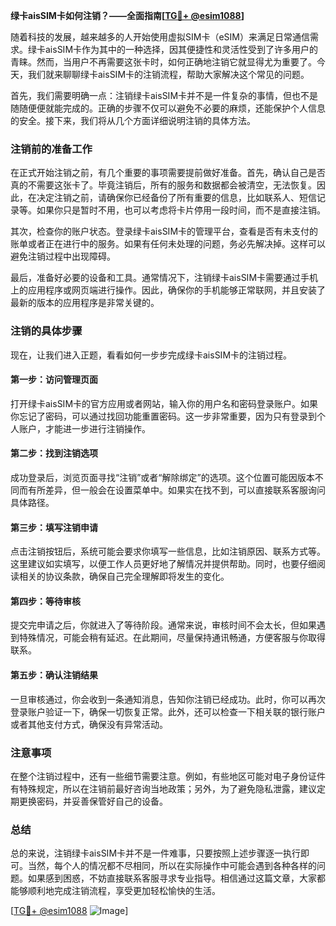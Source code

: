 **绿卡aisSIM卡如何注销？——全面指南[[TG💪+ @esim1088](https://t.me/s/esim1088)]**

随着科技的发展，越来越多的人开始使用虚拟SIM卡（eSIM）来满足日常通信需求。绿卡aisSIM卡作为其中的一种选择，因其便捷性和灵活性受到了许多用户的青睐。然而，当用户不再需要这张卡时，如何正确地注销它就显得尤为重要了。今天，我们就来聊聊绿卡aisSIM卡的注销流程，帮助大家解决这个常见的问题。

首先，我们需要明确一点：注销绿卡aisSIM卡并不是一件复杂的事情，但也不是随随便便就能完成的。正确的步骤不仅可以避免不必要的麻烦，还能保护个人信息的安全。接下来，我们将从几个方面详细说明注销的具体方法。

### 注销前的准备工作

在正式开始注销之前，有几个重要的事项需要提前做好准备。首先，确认自己是否真的不需要这张卡了。毕竟注销后，所有的服务和数据都会被清空，无法恢复。因此，在决定注销之前，请确保你已经备份了所有重要的信息，比如联系人、短信记录等。如果你只是暂时不用，也可以考虑将卡片停用一段时间，而不是直接注销。

其次，检查你的账户状态。登录绿卡aisSIM卡的管理平台，查看是否有未支付的账单或者正在进行中的服务。如果有任何未处理的问题，务必先解决掉。这样可以避免注销过程中出现障碍。

最后，准备好必要的设备和工具。通常情况下，注销绿卡aisSIM卡需要通过手机上的应用程序或网页端进行操作。因此，确保你的手机能够正常联网，并且安装了最新的版本的应用程序是非常关键的。

### 注销的具体步骤

现在，让我们进入正题，看看如何一步步完成绿卡aisSIM卡的注销过程。

#### 第一步：访问管理页面

打开绿卡aisSIM卡的官方应用或者网站，输入你的用户名和密码登录账户。如果你忘记了密码，可以通过找回功能重置密码。这一步非常重要，因为只有登录到个人账户，才能进一步进行注销操作。

#### 第二步：找到注销选项

成功登录后，浏览页面寻找“注销”或者“解除绑定”的选项。这个位置可能因版本不同而有所差异，但一般会在设置菜单中。如果实在找不到，可以直接联系客服询问具体路径。

#### 第三步：填写注销申请

点击注销按钮后，系统可能会要求你填写一些信息，比如注销原因、联系方式等。这里建议如实填写，以便工作人员更好地了解情况并提供帮助。同时，也要仔细阅读相关的协议条款，确保自己完全理解即将发生的变化。

#### 第四步：等待审核

提交完申请之后，你就进入了等待阶段。通常来说，审核时间不会太长，但如果遇到特殊情况，可能会稍有延迟。在此期间，尽量保持通讯畅通，方便客服与你取得联系。

#### 第五步：确认注销结果

一旦审核通过，你会收到一条通知消息，告知你注销已经成功。此时，你可以再次登录账户验证一下，确保一切恢复正常。此外，还可以检查一下相关联的银行账户或者其他支付方式，确保没有异常活动。

### 注意事项

在整个注销过程中，还有一些细节需要注意。例如，有些地区可能对电子身份证件有特殊规定，所以在注销前最好咨询当地政策；另外，为了避免隐私泄露，建议定期更换密码，并妥善保管好自己的设备。

### 总结

总的来说，注销绿卡aisSIM卡并不是一件难事，只要按照上述步骤逐一执行即可。当然，每个人的情况都不尽相同，所以在实际操作中可能会遇到各种各样的问题。如果感到困惑，不妨直接联系客服寻求专业指导。相信通过这篇文章，大家都能够顺利地完成注销流程，享受更加轻松愉快的生活。

[[TG💪+ @esim1088](https://t.me/s/esim1088) ![Image](https://i.postimg.cc/4NQfJmqS/Snipaste-2025-05-13-00-14-12.png)]